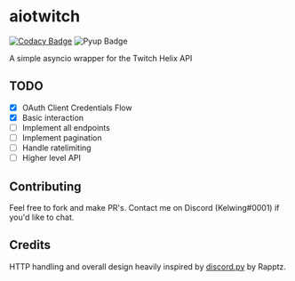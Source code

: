 # aiotwitch

[![Codacy Badge](https://api.codacy.com/project/badge/Grade/11316dd6934b472d9cf41b404324f8d1)](https://app.codacy.com/app/Kelwing/aiotwitch?utm_source=github.com&utm_medium=referral&utm_content=Kelwing/aiotwitch&utm_campaign=Badge_Grade_Dashboard)
![Pyup Badge](https://pyup.io/repos/github/Kelwing/aiotwitch/shield.svg?t=1535477039657)

A simple asyncio wrapper for the Twitch Helix API

## TODO
- [X] OAuth Client Credentials Flow
- [X] Basic interaction
- [ ] Implement all endpoints
- [ ] Implement pagination
- [ ] Handle ratelimiting
- [ ] Higher level API

## Contributing
Feel free to fork and make PR's.  Contact me on Discord (Kelwing#0001) if you'd like to chat.

## Credits
HTTP handling and overall design heavily inspired by [discord.py](https://github.com/Rapptz/discord.py) by Rapptz.

